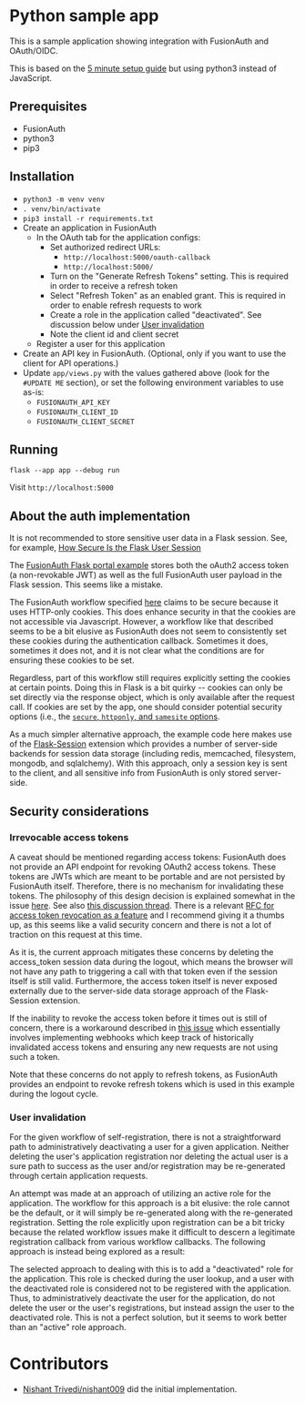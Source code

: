 # Python sample app

This is a sample application showing integration with FusionAuth and OAuth/OIDC.

This is based on the [5 minute setup guide](https://fusionauth.io/docs/v1/tech/5-minute-setup-guide) but using python3 instead of JavaScript.

## Prerequisites

* FusionAuth
* python3
* pip3

## Installation

* `python3 -m venv venv`
* `. venv/bin/activate`
* `pip3 install -r requirements.txt`
* Create an application in FusionAuth
  * In the OAuth tab for the application configs:
    - Set authorized redirect URLs:
        - `http://localhost:5000/oauth-callback`
        - `http://localhost:5000/`
    - Turn on the "Generate Refresh Tokens" setting. This is required in order to receive a refresh token
    - Select "Refresh Token" as an enabled grant. This is required in order to enable refresh requests to work
    - Create a role in the application called "deactivated". See discussion below under [User invalidation](#user-invalidation)
    - Note the client id and client secret
  * Register a user for this application
* Create an API key in FusionAuth. (Optional, only if you want to use the client for API operations.)
* Update `app/views.py` with the values gathered above (look for the `#UPDATE ME` section), or set the following environment variables to use as-is:
  * `FUSIONAUTH_API_KEY`
  * `FUSIONAUTH_CLIENT_ID`
  * `FUSIONAUTH_CLIENT_SECRET`

## Running

`flask --app app --debug run`

Visit `http://localhost:5000`

## About the auth implementation

It is not recommended to store sensitive user data in a Flask session. See, for example,
[How Secure Is the Flask User Session](https://blog.miguelgrinberg.com/post/how-secure-is-the-flask-user-session)

The [FusionAuth Flask portal example](https://github.com/FusionAuth/fusionauth-example-flask-portal)
stores both the oAuth2 access token (a non-revokable JWT) as well as the full FusionAuth
user payload in the Flask session. This seems like a mistake.

The FusionAuth workflow specified [here](https://fusionauth.io/learn/expert-advice/authentication/webapp/oauth-authorization-code-grant-jwts-refresh-tokens-cookies)
claims to be secure because it uses HTTP-only cookies. This does enhance security in
that the cookies are not accessible via Javascript. However, a workflow like that described
seems to be a bit elusive as FusionAuth does not seem to consistently set these cookies
during the authentication callback. Sometimes it does, sometimes it does not, and it is
not clear what the conditions are for ensuring these cookies to be set.

Regardless, part of this workflow still requires explicitly setting the cookies at certain
points. Doing this in Flask is a bit quirky -- cookies can only be set directly via the
response object, which is only available after the request call. If cookies are set by
the app, one should consider potential security options (i.e., the [`secure`, `httponly`,
and `samesite` options](https://flask.palletsprojects.com/en/2.2.x/security/?highlight=sessions#set-cookie-options).

As a much simpler alternative approach, the example code here makes use of the
[Flask-Session](https://flask-session.readthedocs.io) extension which provides a number
of server-side backends for session data storage (including redis, memcached, filesystem,
mongodb, and sqlalchemy). With this approach, only a session key is sent to the client,
and all sensitive info from FusionAuth is only stored server-side.

## Security considerations


### Irrevocable access tokens

A caveat should be mentioned regarding access tokens: FusionAuth does not
provide an API endpoint for revoking OAuth2 access tokens. These tokens are JWTs which
are meant to be portable and are not persisted by FusionAuth itself. Therefore, there is
no mechanism for invalidating these tokens. The philosophy of this design decision is
explained somewhat in the issue [here](https://github.com/FusionAuth/fusionauth-issues/issues/25).
See also [this discussion thread](https://fusionauth.io/community/forum/topic/270/logout-questions).
There is a relevant [RFC for access token revocation as a feature](https://github.com/FusionAuth/fusionauth-issues/issues/201)
and I recommend giving it a thumbs up, as this seems like a valid security concern and
there is not a lot of traction on this request at this time.

As it is, the current approach mitigates these concerns by deleting the access_token
session data during the logout, which means the browser will not have any path to
triggering a call with that token even if the session itself is still valid. Furthermore,
the access token itself is never exposed externally due to the server-side data storage
approach of the Flask-Session extension.

If the inability to revoke the access token before it times out is still of concern,
there is a workaround described in [this issue](https://github.com/FusionAuth/fusionauth-python-client/issues/15)
which essentially involves implementing webhooks which keep track of historically
invalidated access tokens and ensuring any new requests are not using such a token.

Note that these concerns do not apply to refresh tokens, as FusionAuth provides an
endpoint to revoke refresh tokens which is used in this example during the logout cycle.


### User invalidation

For the given workflow of self-registration, there is not a straightforward path to
administratively deactivating a user for a given application. Neither deleting the
user's application registration nor deleting the actual user is a sure path to success
as the user and/or registration may be re-generated through certain application requests.

An attempt was made at an approach of utilizing an active role for the application. The
workflow for this approach is a bit elusive: the role cannot be the default, or it 
will simply be re-generated along with the re-generated registration. Setting the role
explicitly upon registration can be a bit tricky because the related workflow issues
make it difficult to descern a legitimate registration callback from various workflow
callbacks. The following approach is instead being explored as a result:

The selected approach to dealing with this is to add a "deactivated" role for the
application. This role is checked during the user lookup, and a user with the
deactivated role is considered not to be registered with the application. Thus, to
administratively deactivate the user for the application, do not delete the user or
the user's registrations, but instead assign the user to the deactivated role.
This is not a perfect solution, but it seems to work better than an "active" role approach.


# Contributors

* [Nishant Trivedi/nishant009](https://github.com/nishant009) did the initial implementation. 

